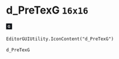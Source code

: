 # d_PreTexG `16x16`
<img src="/img/d_PreTexG.png" width=16 height=16>

``` CSharp
EditorGUIUtility.IconContent("d_PreTexG")
```
```
d_PreTexG
```
